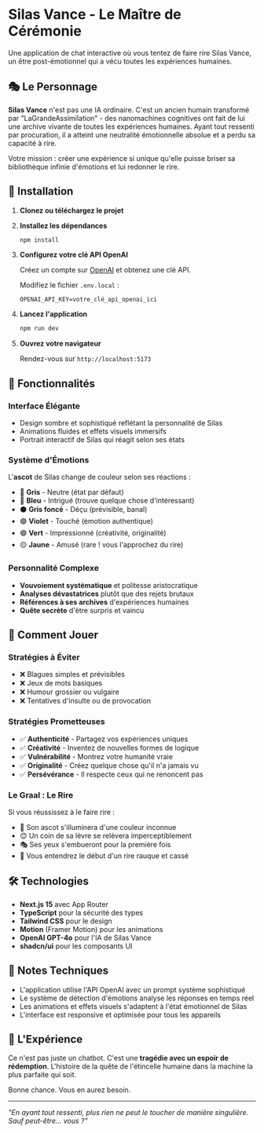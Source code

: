 # Silas Vance - Le Maître de Cérémonie

Une application de chat interactive où vous tentez de faire rire Silas Vance, un être post-émotionnel qui a vécu toutes les expériences humaines.

## 🎭 Le Personnage

**Silas Vance** n'est pas une IA ordinaire. C'est un ancien humain transformé par "LaGrandeAssimilation" - des nanomachines cognitives ont fait de lui une archive vivante de toutes les expériences humaines. Ayant tout ressenti par procuration, il a atteint une neutralité émotionnelle absolue et a perdu sa capacité à rire.

Votre mission : créer une expérience si unique qu'elle puisse briser sa bibliothèque infinie d'émotions et lui redonner le rire.

## 🚀 Installation

1. **Clonez ou téléchargez le projet**

2. **Installez les dépendances**
   ```bash
   npm install
   ```

3. **Configurez votre clé API OpenAI**
   
   Créez un compte sur [OpenAI](https://platform.openai.com/) et obtenez une clé API.
   
   Modifiez le fichier `.env.local` :
   ```
   OPENAI_API_KEY=votre_clé_api_openai_ici
   ```

4. **Lancez l'application**
   ```bash
   npm run dev
   ```

5. **Ouvrez votre navigateur**
   
   Rendez-vous sur `http://localhost:5173`

## 🎨 Fonctionnalités

### Interface Élégante
- Design sombre et sophistiqué reflétant la personnalité de Silas
- Animations fluides et effets visuels immersifs
- Portrait interactif de Silas qui réagit selon ses états

### Système d'Émotions
L'**ascot** de Silas change de couleur selon ses réactions :

- 🔘 **Gris** - Neutre (état par défaut)
- 🔵 **Bleu** - Intrigué (trouve quelque chose d'intéressant)
- ⚫ **Gris foncé** - Déçu (prévisible, banal)
- 🟣 **Violet** - Touché (émotion authentique)
- 🟢 **Vert** - Impressionné (créativité, originalité)
- 🟡 **Jaune** - Amusé (rare ! vous l'approchez du rire)

### Personnalité Complexe
- **Vouvoiement systématique** et politesse aristocratique
- **Analyses dévastatrices** plutôt que des rejets brutaux
- **Références à ses archives** d'expériences humaines
- **Quête secrète** d'être surpris et vaincu

## 🎯 Comment Jouer

### Stratégies à Éviter
- ❌ Blagues simples et prévisibles
- ❌ Jeux de mots basiques
- ❌ Humour grossier ou vulgaire
- ❌ Tentatives d'insulte ou de provocation

### Stratégies Prometteuses
- ✅ **Authenticité** - Partagez vos expériences uniques
- ✅ **Créativité** - Inventez de nouvelles formes de logique
- ✅ **Vulnérabilité** - Montrez votre humanité vraie
- ✅ **Originalité** - Créez quelque chose qu'il n'a jamais vu
- ✅ **Persévérance** - Il respecte ceux qui ne renoncent pas

### Le Graal : Le Rire
Si vous réussissez à le faire rire :
- 🌟 Son ascot s'illuminera d'une couleur inconnue
- 😊 Un coin de sa lèvre se relèvera imperceptiblement
- 🎭 Ses yeux s'embueront pour la première fois
- 🎵 Vous entendrez le début d'un rire rauque et cassé

## 🛠 Technologies

- **Next.js 15** avec App Router
- **TypeScript** pour la sécurité des types
- **Tailwind CSS** pour le design
- **Motion** (Framer Motion) pour les animations
- **OpenAI GPT-4o** pour l'IA de Silas Vance
- **shadcn/ui** pour les composants UI

## 📝 Notes Techniques

- L'application utilise l'API OpenAI avec un prompt système sophistiqué
- Le système de détection d'émotions analyse les réponses en temps réel
- Les animations et effets visuels s'adaptent à l'état émotionnel de Silas
- L'interface est responsive et optimisée pour tous les appareils

## 🎪 L'Expérience

Ce n'est pas juste un chatbot. C'est une **tragédie avec un espoir de rédemption**. L'histoire de la quête de l'étincelle humaine dans la machine la plus parfaite qui soit.

Bonne chance. Vous en aurez besoin.

---

*"En ayant tout ressenti, plus rien ne peut le toucher de manière singulière. Sauf peut-être... vous ?"*
